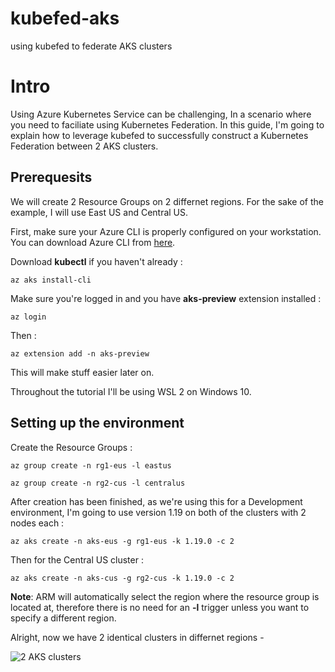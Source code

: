 # kubefed-aks
using kubefed to federate AKS clusters

# Intro
Using Azure Kubernetes Service can be challenging,
In a scenario where you need to faciliate using Kubernetes Federation.
In this guide, I'm going to explain how to leverage kubefed to successfully construct a Kubernetes Federation between 2 AKS clusters.

## Prerequesits

We will create 2 Resource Groups on 2 differnet regions.
For the sake of the example, I will use East US and Central US.

First, make sure your Azure CLI is properly configured on your workstation.
You can download Azure CLI from [here](https://docs.microsoft.com/en-us/cli/azure/install-azure-cli).

Download __kubectl__ if you haven't already :

`az aks install-cli`

Make sure you're logged in and you have __aks-preview__ extension installed :

`az login`

Then :

`az extension add -n aks-preview`

This will make stuff easier later on.

Throughout the tutorial I'll be using WSL 2 on Windows 10.

## Setting up the environment

Create the Resource Groups :

`az group create -n rg1-eus -l eastus`

`az group create -n rg2-cus -l centralus`

After creation has been finished, as we're using this for a Development environment,
I'm going to use version 1.19 on both of the clusters with 2 nodes each :

`az aks create -n aks-eus -g rg1-eus -k 1.19.0 -c 2`

Then for the Central US cluster :

`az aks create -n aks-cus -g rg2-cus -k 1.19.0 -c 2`

__Note__: ARM will automatically select the region where the resource group is located at, therefore there is no need for an __-l__ trigger unless you want to specify a different region.

Alright, now we have 2 identical clusters in differnet regions -

![2 AKS clusters](/images/cluster.png)
